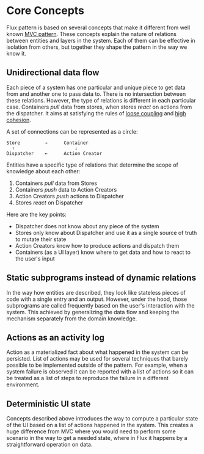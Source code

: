 # Core Concepts

Flux pattern is based on several concepts that make it different from well
known [MVC pattern][1]. These concepts explain the nature of relations between
entities and layers in the system. Each of them can be effective in isolation
from others, but together they shape the pattern in the way we know it.

## Unidirectional data flow

Each piece of a system has one particular and unique piece to get data from and
another one to pass data to. There is no intersection between these relations.
However, the type of relations is different in each particular case. Containers
_pull_ data from stores, when stores _react_ on actions from the dispatcher.
It aims at satisfying the rules of [loose coupling][2] and [high cohesion][3].

A set of connections can be represented as a circle:

    Store         →      Container
      ↑                      ↓
    Dispatcher    ←      Action Creator

Entities have a specific type of relations that determine the scope of
knowledge about each other:

 1. Containers _pull_ data from Stores
 2. Containers _push_ data to Action Creators
 3. Action Creators _push_ actions to Dispatcher
 4. Stores _react_ on Dispatcher

Here are the key points:

 * Dispatcher does not know about any piece of the system
 * Stores only know about Dispatcher and use it as a single source of truth to
   mutate their state
 * Action Creators know how to produce actions and dispatch them
 * Containers (as a UI layer) know where to get data and how to react to the
   user's input

## Static subprograms instead of dynamic relations

In the way how entities are described, they look like stateless pieces of code
with a single entry and an output. However, under the hood, those subprograms
are called frequently based on the user's interaction with the system. This
achieved by generalizing the data flow and keeping the mechanism separately
from the domain knowledge.

## Actions as an activity log

Action as a materialized fact about what happened in the system can be
persisted. List of actions may be used for several techniques that barely
possible to be implemented outside of the pattern. For example, when a system
failure is observed it can be reported with a list of actions so it can be
treated as a list of steps to reproduce the failure in a different environment.

## Deterministic UI state

Concepts described above introduces the way to compute a particular state of
the UI based on a list of actions happened in the system. This creates a huge
difference from MVC where you would need to perform some scenario in the way to
get a needed state, where in Flux it happens by a straightforward operation on
data.

 [1]: https://en.wikipedia.org/wiki/Model%E2%80%93view%E2%80%93controller
 [2]: https://en.wikipedia.org/wiki/Loose_coupling
 [3]: https://en.wikipedia.org/wiki/Cohesion_(computer_science)
